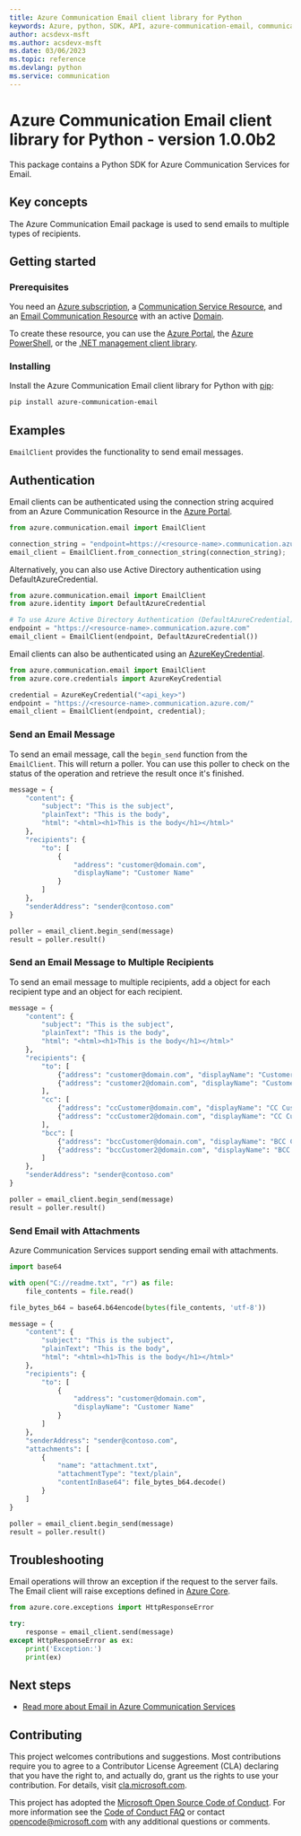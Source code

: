 ```yaml
---
title: Azure Communication Email client library for Python
keywords: Azure, python, SDK, API, azure-communication-email, communication
author: acsdevx-msft
ms.author: acsdevx-msft
ms.date: 03/06/2023
ms.topic: reference
ms.devlang: python
ms.service: communication
---
```

# Azure Communication Email client library for Python - version 1.0.0b2 


This package contains a Python SDK for Azure Communication Services for Email.

## Key concepts

The Azure Communication Email package is used to send emails to multiple types of recipients.

## Getting started

### Prerequisites

You need an [Azure subscription][azure_sub], a [Communication Service Resource][communication_resource_docs], and an [Email Communication Resource][email_resource_docs] with an active [Domain][domain_overview].

To create these resource, you can use the [Azure Portal][communication_resource_create_portal], the [Azure PowerShell][communication_resource_create_power_shell], or the [.NET management client library][communication_resource_create_net].

### Installing

Install the Azure Communication Email client library for Python with [pip](https://pypi.org/project/pip/):

```bash
pip install azure-communication-email
```

## Examples

`EmailClient` provides the functionality to send email messages.

## Authentication

Email clients can be authenticated using the connection string acquired from an Azure Communication Resource in the [Azure Portal][azure_portal].

```python
from azure.communication.email import EmailClient

connection_string = "endpoint=https://<resource-name>.communication.azure.com/;accessKey=<Base64-Encoded-Key>"
email_client = EmailClient.from_connection_string(connection_string);
```

Alternatively, you can also use Active Directory authentication using DefaultAzureCredential.

```python
from azure.communication.email import EmailClient
from azure.identity import DefaultAzureCredential

# To use Azure Active Directory Authentication (DefaultAzureCredential) make sure to have AZURE_TENANT_ID, AZURE_CLIENT_ID and AZURE_CLIENT_SECRET as env variables.
endpoint = "https://<resource-name>.communication.azure.com"
email_client = EmailClient(endpoint, DefaultAzureCredential())
```

Email clients can also be authenticated using an [AzureKeyCredential][azure-key-credential].

```python
from azure.communication.email import EmailClient
from azure.core.credentials import AzureKeyCredential

credential = AzureKeyCredential("<api_key>")
endpoint = "https://<resource-name>.communication.azure.com/"
email_client = EmailClient(endpoint, credential);
```

### Send an Email Message

To send an email message, call the `begin_send` function from the `EmailClient`. This will return a poller. You can use this poller to check on the status of the operation and retrieve the result once it's finished.

```python
message = {
    "content": {
        "subject": "This is the subject",
        "plainText": "This is the body",
        "html": "<html><h1>This is the body</h1></html>"
    },
    "recipients": {
        "to": [
            {
                "address": "customer@domain.com",
                "displayName": "Customer Name"
            }
        ]
    },
    "senderAddress": "sender@contoso.com"
}

poller = email_client.begin_send(message)
result = poller.result()
```

### Send an Email Message to Multiple Recipients

To send an email message to multiple recipients, add a object for each recipient type and an object for each recipient.

```python
message = {
    "content": {
        "subject": "This is the subject",
        "plainText": "This is the body",
        "html": "<html><h1>This is the body</h1></html>"
    },
    "recipients": {
        "to": [
            {"address": "customer@domain.com", "displayName": "Customer Name"},
            {"address": "customer2@domain.com", "displayName": "Customer Name 2"}
        ],
        "cc": [
            {"address": "ccCustomer@domain.com", "displayName": "CC Customer Name"},
            {"address": "ccCustomer2@domain.com", "displayName": "CC Customer Name 2"}
        ],
        "bcc": [
            {"address": "bccCustomer@domain.com", "displayName": "BCC Customer Name"},
            {"address": "bccCustomer2@domain.com", "displayName": "BCC Customer Name 2"}
        ]
    },
    "senderAddress": "sender@contoso.com"
}

poller = email_client.begin_send(message)
result = poller.result()
```

### Send Email with Attachments

Azure Communication Services support sending email with attachments.

```python
import base64

with open("C://readme.txt", "r") as file:
    file_contents = file.read()

file_bytes_b64 = base64.b64encode(bytes(file_contents, 'utf-8'))

message = {
    "content": {
        "subject": "This is the subject",
        "plainText": "This is the body",
        "html": "<html><h1>This is the body</h1></html>"
    },
    "recipients": {
        "to": [
            {
                "address": "customer@domain.com",
                "displayName": "Customer Name"
            }
        ]
    },
    "senderAddress": "sender@contoso.com",
    "attachments": [
        {
            "name": "attachment.txt",
            "attachmentType": "text/plain",
            "contentInBase64": file_bytes_b64.decode()
        }
    ]
}

poller = email_client.begin_send(message)
result = poller.result()
```

## Troubleshooting

Email operations will throw an exception if the request to the server fails. The Email client will raise exceptions defined in [Azure Core](https://github.com/Azure/azure-sdk-for-python/blob/azure-communication-email_1.0.0b2/sdk/core/azure-core/README.md).

```python
from azure.core.exceptions import HttpResponseError

try:
    response = email_client.send(message)
except HttpResponseError as ex:
    print('Exception:')
    print(ex)
```

## Next steps

- [Read more about Email in Azure Communication Services][nextsteps]

## Contributing

This project welcomes contributions and suggestions. Most contributions require you to agree to a Contributor License Agreement (CLA) declaring that you have the right to, and actually do, grant us the rights to use your contribution. For details, visit [cla.microsoft.com][cla].

This project has adopted the [Microsoft Open Source Code of Conduct][coc]. For more information see the [Code of Conduct FAQ][coc_faq] or contact [opencode@microsoft.com][coc_contact] with any additional questions or comments.

<!-- LINKS -->

[azure_sub]: https://azure.microsoft.com/free/dotnet/
[azure_portal]: https://portal.azure.com
[azure-key-credential]: https://aka.ms/azsdk-python-core-azurekeycredential
[cla]: https://cla.microsoft.com
[coc]: https://opensource.microsoft.com/codeofconduct/
[coc_faq]: https://opensource.microsoft.com/codeofconduct/faq/
[coc_contact]: mailto:opencode@microsoft.com
[communication_resource_docs]: /azure/communication-services/quickstarts/create-communication-resource?tabs=windows&pivots=platform-azp
[email_resource_docs]: https://aka.ms/acsemail/createemailresource
[communication_resource_create_portal]: /azure/communication-services/quickstarts/create-communication-resource?tabs=windows&pivots=platform-azp
[communication_resource_create_power_shell]: /powershell/module/az.communication/new-azcommunicationservice
[communication_resource_create_net]: /azure/communication-services/quickstarts/create-communication-resource?tabs=windows&pivots=platform-net
[package]: https://www.nuget.org/packages/Azure.Communication.Common/
[product_docs]: https://aka.ms/acsemail/overview
[nextsteps]: https://aka.ms/acsemail/overview
[nuget]: https://www.nuget.org/
[source]: https://github.com/Azure/azure-sdk-for-net/tree/main/sdk/communication
[domain_overview]: https://aka.ms/acsemail/domainsoverview

